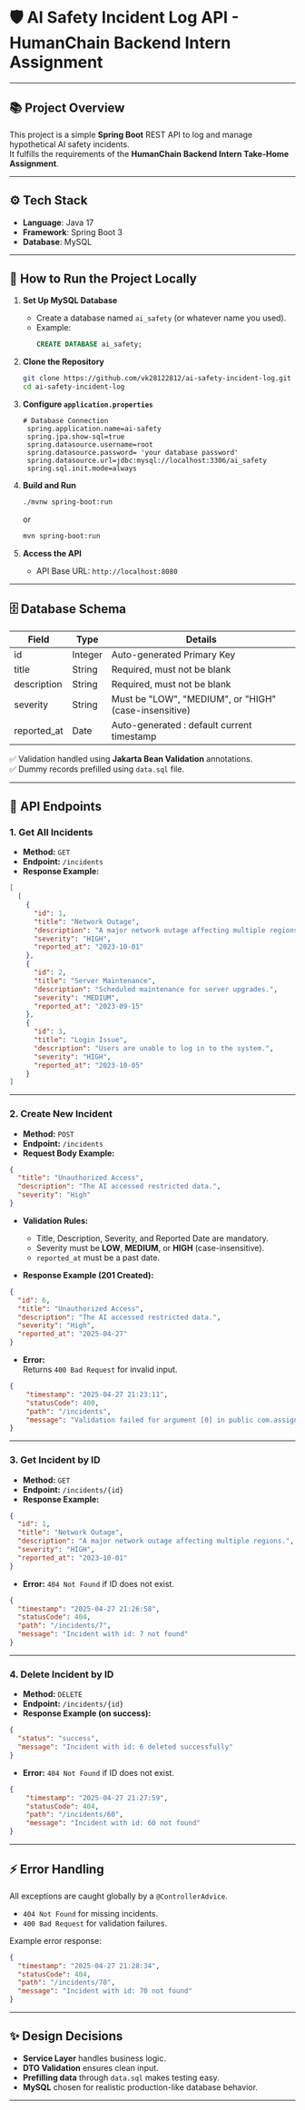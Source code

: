 # 🛡️ AI Safety Incident Log API - HumanChain Backend Intern Assignment

---

## 📚 Project Overview
This project is a simple **Spring Boot** REST API to log and manage hypothetical AI safety incidents.  
It fulfills the requirements of the **HumanChain Backend Intern Take-Home Assignment**.

---

## ⚙️ Tech Stack
- **Language**: Java 17
- **Framework**: Spring Boot 3
- **Database**: MySQL

---

## 🚀 How to Run the Project Locally

1. **Set Up MySQL Database**
    - Create a database named `ai_safety` (or whatever name you used).
    - Example:
      ```sql
      CREATE DATABASE ai_safety;
      ```



2. **Clone the Repository**
   ```bash
   git clone https://github.com/vk28122812/ai-safety-incident-log.git
   cd ai-safety-incident-log
   ```
3. **Configure `application.properties`**
   ```properties
   # Database Connection 
    spring.application.name=ai-safety
    spring.jpa.show-sql=true
    spring.datasource.username=root
    spring.datasource.password= 'your database password'
    spring.datasource.url=jdbc:mysql://localhost:3306/ai_safety
    spring.sql.init.mode=always
   ```

4. **Build and Run**
   ```bash
   ./mvnw spring-boot:run
   ```
   or
   ```bash
   mvn spring-boot:run
   ```

5. **Access the API**
    - API Base URL: `http://localhost:8080`
---

## 🗄️ Database Schema

| Field        | Type      | Details                                                     |
|--------------|-----------|-------------------------------------------------------------|
| id           | Integer   | Auto-generated Primary Key                                  |
| title        | String    | Required, must not be blank                                 |
| description  | String    | Required, must not be blank                                 |
| severity     | String    | Must be \"LOW\", \"MEDIUM\", or \"HIGH\" (case-insensitive) |
| reported_at  | Date      | Auto-generated :  default current timestamp                 |

✅ Validation handled using **Jakarta Bean Validation** annotations.  
✅ Dummy records prefilled using `data.sql` file.

---

## 📖 API Endpoints

### 1. Get All Incidents
- **Method:** `GET`
- **Endpoint:** `/incidents`
- **Response Example:**
```json
[
  [
    {
      "id": 1,
      "title": "Network Outage",
      "description": "A major network outage affecting multiple regions.",
      "severity": "HIGH",
      "reported_at": "2023-10-01"
    },
    {
      "id": 2,
      "title": "Server Maintenance",
      "description": "Scheduled maintenance for server upgrades.",
      "severity": "MEDIUM",
      "reported_at": "2023-09-15"
    },
    {
      "id": 3,
      "title": "Login Issue",
      "description": "Users are unable to log in to the system.",
      "severity": "HIGH",
      "reported_at": "2023-10-05"
    }
]
```

---

### 2. Create New Incident
- **Method:** `POST`
- **Endpoint:** `/incidents`
- **Request Body Example:**
```json
{
  "title": "Unauthorized Access",
  "description": "The AI accessed restricted data.",
  "severity": "High"
}
```
- **Validation Rules:**
    - Title, Description, Severity, and Reported Date are mandatory.
    - Severity must be **LOW**, **MEDIUM**, or **HIGH** (case-insensitive).
    - `reported_at` must be a past date.

- **Response Example (201 Created):**
```json
{
  "id": 6,
  "title": "Unauthorized Access",
  "description": "The AI accessed restricted data.",
  "severity": "High",
  "reported_at": "2025-04-27"
}
```

- **Error:**  
  Returns `400 Bad Request` for invalid input.
```json
{
    "timestamp": "2025-04-27 21:23:11",
    "statusCode": 400,
    "path": "/incidents",
    "message": "Validation failed for argument [0] in public com.assignment.ai_safety.Incident com.assignment.ai_safety.IncidentController.addIncident(com.assignment.ai_safety.Incident): [Field error in object 'incident' on field 'title': rejected value [null]; codes [NotNull.incident.title,NotNull.title,NotNull.java.lang.String,NotNull]; arguments [org.springframework.context.support.DefaultMessageSourceResolvable: codes [incident.title,title]; arguments []; default message [title]]; default message [Title cannot be null]] "
}
```
---

### 3. Get Incident by ID
- **Method:** `GET`
- **Endpoint:** `/incidents/{id}`
- **Response Example:**
```json
{
  "id": 1,
  "title": "Network Outage",
  "description": "A major network outage affecting multiple regions.",
  "severity": "HIGH",
  "reported_at": "2023-10-01"
}
```
- **Error:** `404 Not Found` if ID does not exist.
```json
{
  "timestamp": "2025-04-27 21:26:58",
  "statusCode": 404,
  "path": "/incidents/7",
  "message": "Incident with id: 7 not found"
}
```
---

### 4. Delete Incident by ID
- **Method:** `DELETE`
- **Endpoint:** `/incidents/{id}`
- **Response Example (on success):**
```json
{
  "status": "success",
  "message": "Incident with id: 6 deleted successfully"
}
```
- **Error:** `404 Not Found` if ID does not exist.
```json
{
    "timestamp": "2025-04-27 21:27:59",
    "statusCode": 404,
    "path": "/incidents/60",
    "message": "Incident with id: 60 not found"
}
```
---

## ⚡ Error Handling
All exceptions are caught globally by a `@ControllerAdvice`.
- `404 Not Found` for missing incidents.
- `400 Bad Request` for validation failures.

Example error response:
```json
{
  "timestamp": "2025-04-27 21:28:34",
  "statusCode": 404,
  "path": "/incidents/70",
  "message": "Incident with id: 70 not found"
}
```

---

## ✨ Design Decisions
- **Service Layer** handles business logic.
- **DTO Validation** ensures clean input.
- **Prefilling data** through `data.sql` makes testing easy.
- **MySQL** chosen for realistic production-like database behavior.

---

